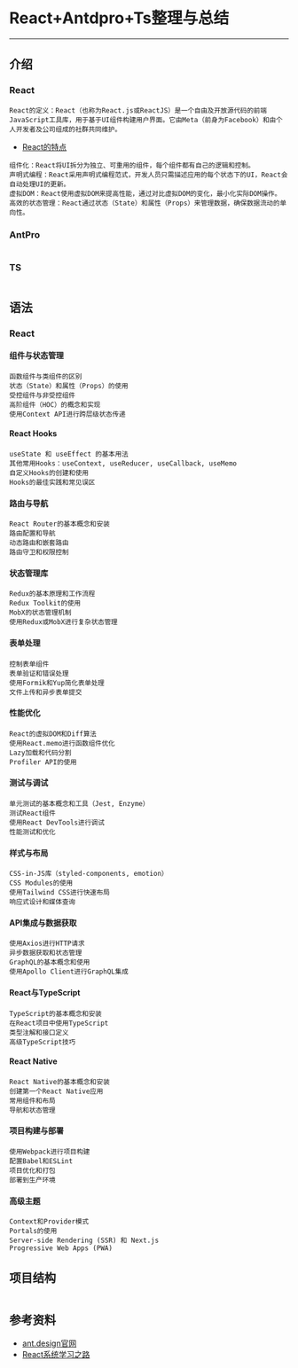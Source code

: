 
# React+Antdpro+Ts整理与总结

---

## 介绍
### React
```.text
React的定义：React（也称为React.js或ReactJS）是一个自由及开放源代码的前端JavaScript工具库，用于基于UI组件构建用户界面。它由Meta（前身为Facebook）和由个人开发者及公司组成的社群共同维护。
```
- [React的特点]()
```.text
组件化：React将UI拆分为独立、可重用的组件，每个组件都有自己的逻辑和控制。
声明式编程：React采用声明式编程范式，开发人员只需描述应用的每个状态下的UI，React会自动处理UI的更新。
虚拟DOM：React使用虚拟DOM来提高性能，通过对比虚拟DOM的变化，最小化实际DOM操作。
高效的状态管理：React通过状态（State）和属性（Props）来管理数据，确保数据流动的单向性。
```


### AntPro
```.text

```

### TS
```.text

```

## 语法
### React
#### 组件与状态管理
```.text
函数组件与类组件的区别
状态（State）和属性（Props）的使用
受控组件与非受控组件
高阶组件（HOC）的概念和实现
使用Context API进行跨层级状态传递
```
#### React Hooks
```.text
useState 和 useEffect 的基本用法
其他常用Hooks：useContext, useReducer, useCallback, useMemo
自定义Hooks的创建和使用
Hooks的最佳实践和常见误区
```
#### 路由与导航
```.text
React Router的基本概念和安装
路由配置和导航
动态路由和嵌套路由
路由守卫和权限控制
```
#### 状态管理库
```.text
Redux的基本原理和工作流程
Redux Toolkit的使用
MobX的状态管理机制
使用Redux或MobX进行复杂状态管理
```
#### 表单处理
```.text
控制表单组件
表单验证和错误处理
使用Formik和Yup简化表单处理
文件上传和异步表单提交
```
#### 性能优化
```.text
React的虚拟DOM和Diff算法
使用React.memo进行函数组件优化
Lazy加载和代码分割
Profiler API的使用
```
#### 测试与调试
```.text
单元测试的基本概念和工具（Jest, Enzyme）
测试React组件
使用React DevTools进行调试
性能测试和优化
```
#### 样式与布局
```.text
CSS-in-JS库（styled-components, emotion）
CSS Modules的使用
使用Tailwind CSS进行快速布局
响应式设计和媒体查询
```
#### API集成与数据获取
```.text
使用Axios进行HTTP请求
异步数据获取和状态管理
GraphQL的基本概念和使用
使用Apollo Client进行GraphQL集成
```
#### React与TypeScript
```.text
TypeScript的基本概念和安装
在React项目中使用TypeScript
类型注解和接口定义
高级TypeScript技巧
```
#### React Native
```.text
React Native的基本概念和安装
创建第一个React Native应用
常用组件和布局
导航和状态管理
```
#### 项目构建与部署
```.text
使用Webpack进行项目构建
配置Babel和ESLint
项目优化和打包
部署到生产环境
```
#### 高级主题
```.text
Context和Provider模式
Portals的使用
Server-side Rendering (SSR) 和 Next.js
Progressive Web Apps (PWA)
```


## 项目结构
```.text

```






## 参考资料
- [ant.design官网](https://ant.design/)
- [React系统学习之路](https://blog.csdn.net/Aria_Miazzy/article/details/143572104)


